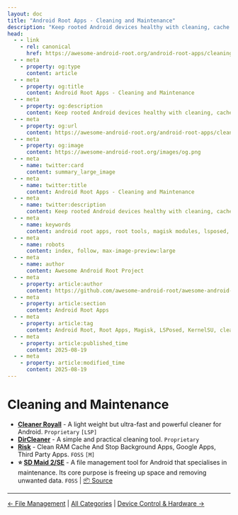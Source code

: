 ```yaml
---
layout: doc
title: "Android Root Apps - Cleaning and Maintenance"
description: "Keep rooted Android devices healthy with cleaning, cache management, and maintenance tools to free space, remove cruft, and ensure smooth performance."
head:
  - - link
    - rel: canonical
      href: https://awesome-android-root.org/android-root-apps/cleaning-and-maintenance
  - - meta
    - property: og:type
      content: article
  - - meta
    - property: og:title
      content: Android Root Apps - Cleaning and Maintenance
  - - meta
    - property: og:description
      content: Keep rooted Android devices healthy with cleaning, cache management, and maintenance tools to free space, remove cruft, and ensure smooth performance.
  - - meta
    - property: og:url
      content: https://awesome-android-root.org/android-root-apps/cleaning-and-maintenance
  - - meta
    - property: og:image
      content: https://awesome-android-root.org/images/og.png
  - - meta
    - name: twitter:card
      content: summary_large_image
  - - meta
    - name: twitter:title
      content: Android Root Apps - Cleaning and Maintenance
  - - meta
    - name: twitter:description
      content: Keep rooted Android devices healthy with cleaning, cache management, and maintenance tools to free space, remove cruft, and ensure smooth performance.
  - - meta
    - name: keywords
      content: android root apps, root tools, magisk modules, lsposed, kernelsu, cleaning, maintenance, cache cleaner, storage
  - - meta
    - name: robots
      content: index, follow, max-image-preview:large
  - - meta
    - name: author
      content: Awesome Android Root Project
  - - meta
    - property: article:author
      content: https://github.com/awesome-android-root/awesome-android-root
  - - meta
    - property: article:section
      content: Android Root Apps
  - - meta
    - property: article:tag
      content: Android Root, Root Apps, Magisk, LSPosed, KernelSU, cleaning, maintenance
  - - meta
    - property: article:published_time
      content: 2025-08-19
  - - meta
    - property: article:modified_time
      content: 2025-08-19
---
```


# Cleaning and Maintenance
- **[Cleaner Royall](https://github.com/araafroyall/Cleaner-Royall)** - A light weight but ultra-fast and powerful cleaner for Android. `Proprietary` `[LSP]`
- **[DirCleaner](https://www.dircleaner.com/)** - A simple and practical cleaning tool. `Proprietary`
- **[Risk](https://github.com/rakarmp/Risk)** - Clean RAM Cache And Stop Background Apps, Google Apps, Third Party Apps. `FOSS` `[M]`
- **⭐ [SD Maid 2/SE](https://f-droid.org/en/packages/eu.darken.sdmse/)** - A file management tool for Android that specialises in maintenance. Its core purpose is freeing up space and removing unwanted data. `FOSS` | [📦 Source](https://github.com/d4rken-org/sdmaid-se)

---
[← File Management](./file-management.md) | [All Categories](./index.md) | [Device Control & Hardware →](./device-control-and-hardware.md)